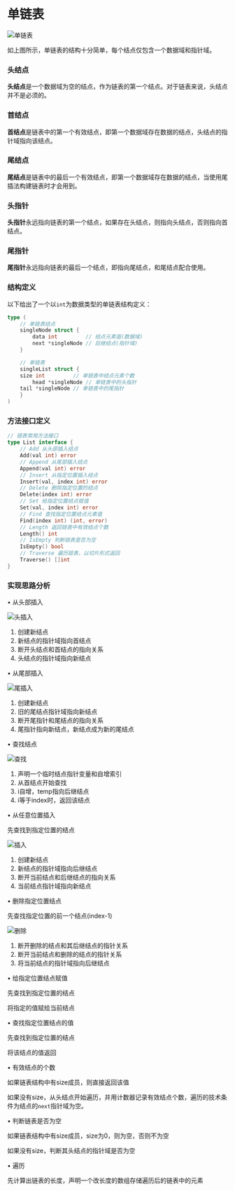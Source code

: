 # 单链表

![单链表](./img/single_linked_list.jpg)

如上图所示，单链表的结构十分简单，每个结点仅包含一个数据域和指针域。

### 头结点

**头结点**是一个数据域为空的结点，作为链表的第一个结点。对于链表来说，头结点并不是必须的。

### 首结点

**首结点**是链表中的第一个有效结点，即第一个数据域存在数据的结点，头结点的指针域指向该结点。

### 尾结点

**尾结点**是链表中的最后一个有效结点，即第一个数据域存在数据的结点，当使用尾插法构建链表时才会用到。

### 头指针

**头指针**永远指向链表的第一个结点，如果存在头结点，则指向头结点，否则指向首结点。

### 尾指针

**尾指针**永远指向链表的最后一个结点，即指向尾结点，和尾结点配合使用。

### 结构定义

以下给出了一个以`int`为数据类型的单链表结构定义：

```go
type (
	// 单链表结点
	singleNode struct {
		data int         // 结点元素值(数据域)
		next *singleNode // 后继结点(指针域)
	}

	// 单链表
	singleList struct {
    size int         // 单链表中结点元素个数
		head *singleNode // 单链表中的头指针
    tail *singleNode // 单链表中的尾指针
	}
)
```

### 方法接口定义

```go
// 链表常用方法接口
type List interface {
	// Add 从头部插入结点
	Add(val int) error
	// Append 从尾部插入结点
	Append(val int) error
	// Insert 从指定位置插入结点
	Insert(val, index int) error
	// Delete 删除指定位置的结点
	Delete(index int) error
	// Set 给指定位置结点赋值
	Set(val, index int) error
	// Find 查找指定位置结点元素值
	Find(index int) (int, error)
	// Length 返回链表中有效结点个数
	Length() int
	// IsEmpty 判断链表是否为空
	IsEmpty() bool
	// Traverse 遍历链表，以切片形式返回
	Traverse() []int
}
```

### 实现思路分析

• 从头部插入

![头插入](./img/single_list_add.jpg)

1. 创建新结点
2. 新结点的指针域指向首结点
3. 断开头结点和首结点的指向关系
4. 头结点的指针域指向新结点

• 从尾部插入

![尾插入](./img/single_list_append.jpg)

1. 创建新结点
2. 旧的尾结点指针域指向新结点
3. 断开尾指针和尾结点的指向关系
4. 尾指针指向新结点，新结点成为新的尾结点

• 查找结点

![查找](./img/single_list_search.jpg)

1. 声明一个临时结点指针变量和自增索引
2. 从首结点开始查找
3. i自增，temp指向后继结点
4. i等于index时，返回该结点

• 从任意位置插入

先查找到指定位置的结点

![插入](./img/single_list_insert.jpg)

1. 创建新结点
2. 新结点的指针域指向后继结点
3. 断开当前结点和后继结点的指向关系
4. 当前结点指针域指向新结点

• 删除指定位置结点

先查找指定位置的前一个结点(index-1)

![删除](./img/single_list_delete.jpg)

1. 断开删除的结点和其后继结点的指针关系
2. 断开当前结点和删除的结点的指针关系
3. 将当前结点的指针域指向后继结点

• 给指定位置结点赋值

先查找到指定位置的结点

将指定的值赋给当前结点

• 查找指定位置结点的值

先查找到指定位置的结点

将该结点的值返回

• 有效结点的个数

如果链表结构中有size成员，则直接返回该值

如果没有size，从头结点开始遍历，并用计数器记录有效结点个数，遍历的技术条件为结点的`next`指针域为空。

• 判断链表是否为空

如果链表结构中有size成员，size为0，则为空，否则不为空

如果没有size，判断其头结点的指针域是否为空

• 遍历

先计算出链表的长度，声明一个改长度的数组存储遍历后的链表中的元素
